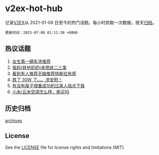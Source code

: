 # v2ex-hot-hub

 记录[V2EX](https://www.v2ex.com/)从 2021-01-06 日至今的热门话题。每小时抓取一次数据，按天[归档](archives)。

`更新时间：2025-07-08 01:11:30 +0800`

## 热议话题

1. [女生第一辆车求推荐](https://www.v2ex.com/t/1143380)
1. [我妈(娃他奶奶)来带娃二三事](https://www.v2ex.com/t/1143432)
1. [看到有人推荐无脑推荐特斯拉有感](https://www.v2ex.com/t/1143456)
1. [跌了 30W 了。。。求安慰！](https://www.v2ex.com/t/1143551)
1. [有没有瘦子增重成功的过来人指点下我](https://www.v2ex.com/t/1143564)
1. [小米/云米空调怎么样，能买吗](https://www.v2ex.com/t/1143395)

## 历史归档

[archives](archives)

## License

See the [LICENSE](LICENSE) file for license rights and limitations (MIT).
